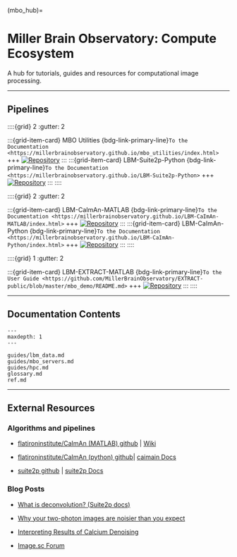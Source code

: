 (mbo_hub)=
# Miller Brain Observatory: Compute Ecosystem

A hub for tutorials, guides and resources for computational image processing.

-----

## Pipelines

::::{grid} 2
:gutter: 2

:::{grid-item-card} MBO Utilities
{bdg-link-primary-line}`To the Documentation <https://millerbrainobservatory.github.io/mbo_utilities/index.html>`
+++
[![Repository](https://img.shields.io/badge/Repository-black?style=flat&logo=github&logoColor=white&logoSize=auto)](https://github.com/MillerBrainObservatory/mbo_utilities.git "MBO Utilities Repository")
:::
:::{grid-item-card} LBM-Suite2p-Python
{bdg-link-primary-line}`To the Documentation <https://millerbrainobservatory.github.io/LBM-Suite2p-Python>`
+++
[![Repository](https://img.shields.io/badge/Repository-black?style=flat&logo=github&logoColor=white&logoSize=auto)](https://github.com/MillerBrainObservatory/LBM-Suite2p-Python.git "LBM-Suite2p-Python Repository")
:::
::::

::::{grid} 2
:gutter: 2

:::{grid-item-card} LBM-CaImAn-MATLAB 
{bdg-link-primary-line}`To the Documentation <https://millerbrainobservatory.github.io/LBM-CaImAn-MATLAB/index.html>`
+++
[![Repository](https://img.shields.io/badge/Repository-black?style=flat&logo=github&logoColor=white&logoSize=auto)](https://github.com/MillerBrainObservatory/LBM-CaImAn-MATLAB "LBM-CaImAn-MATLAB Repository")
:::
:::{grid-item-card} LBM-CaImAn-Python
{bdg-link-primary-line}`To the Documentation <https://millerbrainobservatory.github.io/LBM-CaImAn-Python/index.html>`
+++
[![Repository](https://img.shields.io/badge/Repository-black?style=flat&logo=github&logoColor=white&logoSize=auto)](https://github.com/MillerBrainObservatory/LBM-CaImAn-Python.git "LBM-CaImAn-Python Repository")
:::
::::

::::{grid} 1
:gutter: 2

:::{grid-item-card} LBM-EXTRACT-MATLAB
{bdg-link-primary-line}`To the User Guide <https://github.com/MillerBrainObservatory/EXTRACT-public/blob/master/mbo_demo/README.md>`
+++
[![Repository](https://img.shields.io/badge/Repository-black?style=flat&logo=github&logoColor=white&logoSize=auto)](https://github.com/MillerBrainObservatory/EXTRACT-public "LBM-EXTRACT Repository")
:::
::::

-----

## Documentation Contents

```{toctree}
---
maxdepth: 1
---

guides/lbm_data.md
guides/mbo_servers.md
guides/hpc.md
glossary.md
ref.md
```

-----

## External Resources

### Algorithms and pipelines

- [flatironinstitute/CaImAn (MATLAB) github](https://github.com/flatironinstitute/CaImAn-MATLAB) | [Wiki](https://github.com/flatironinstitute/CaImAn-MATLAB/wiki/Complete-analysis-pipeline)

- [flatironinstitute/CaImAn (python) github](https://github.com/flatironinstitute/CaImAn)| [caimain Docs](https://caiman.readthedocs.io/en/latest/)

- [suite2p github](https://github.com/mouseland/suite2p) | [suite2p Docs](https://suite2p.readthedocs.io/en/latest/)

### Blog Posts

- [What is deconvolution? (Suite2p docs)](https://suite2p.readthedocs.io/en/latest/FAQ.html#deconvolution-means-what)

- [Why your two-photon images are noisier than you expect](https://gcamp6f.com/2024/04/24/why-your-two-photon-images-are-noisier-than-you-expect/)

- [Interpreting Results of Calcium Denoising](https://gcamp6f.com/2022/08/23/self-supervised-denoising-of-calcium-imaging-data/)

- [Image.sc Forum](https://forum.image.sc/)

